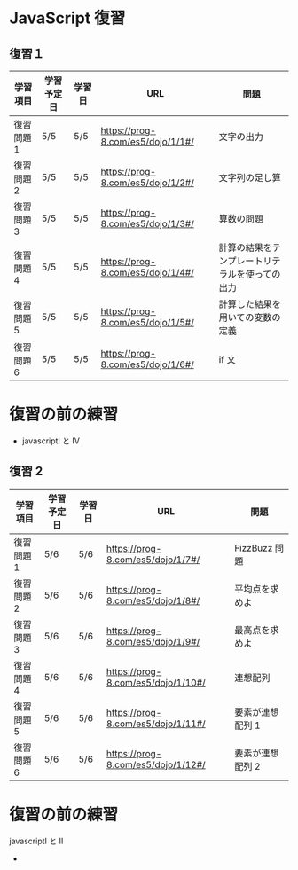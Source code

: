 # JavaScript 復習

## 復習１

| 学習項目   | 学習予定日 | 学習日 | URL                               | 問題                                           |
| ---------- | ---------- | ------ | --------------------------------- | ---------------------------------------------- |
| 復習問題 1 | 5/5        | 5/5    | https://prog-8.com/es5/dojo/1/1#/ | 文字の出力                                     |
| 復習問題 2 | 5/5        | 5/5    | https://prog-8.com/es5/dojo/1/2#/ | 文字列の足し算                                 |
| 復習問題 3 | 5/5        | 5/5    | https://prog-8.com/es5/dojo/1/3#/ | 算数の問題                                     |
| 復習問題 4 | 5/5        | 5/5    | https://prog-8.com/es5/dojo/1/4#/ | 計算の結果をテンプレートリテラルを使っての出力 |
| 復習問題 5 | 5/5        | 5/5    | https://prog-8.com/es5/dojo/1/5#/ | 計算した結果を用いての変数の定義               |
| 復習問題 6 | 5/5        | 5/5    | https://prog-8.com/es5/dojo/1/6#/ | if 文                                          |

# 復習の前の練習

- javascriptⅠ と Ⅳ

## 復習 2

| 学習項目   | 学習予定日 | 学習日 | URL                                | 問題             |
| ---------- | ---------- | ------ | ---------------------------------- | ---------------- |
| 復習問題 1 | 5/6        | 5/6    | https://prog-8.com/es5/dojo/1/7#/  | FizzBuzz 問題    |
| 復習問題 2 | 5/6        | 5/6    | https://prog-8.com/es5/dojo/1/8#/  | 平均点を求めよ   |
| 復習問題 3 | 5/6        | 5/6    | https://prog-8.com/es5/dojo/1/9#/  | 最高点を求めよ   |
| 復習問題 4 | 5/6        | 5/6    | https://prog-8.com/es5/dojo/1/10#/ | 連想配列         |
| 復習問題 5 | 5/6        | 5/6    | https://prog-8.com/es5/dojo/1/11#/ | 要素が連想配列 1 |
| 復習問題 6 | 5/6        | 5/6    | https://prog-8.com/es5/dojo/1/12#/ | 要素が連想配列 2 |

# 復習の前の練習

javascriptⅠ と Ⅱ

-

